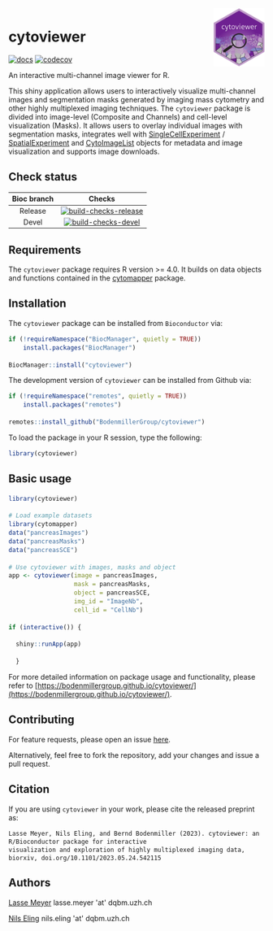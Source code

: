 <img src="vignettes/cytoviewer_sticker.png" align="right" alt="" width="100" />

# cytoviewer

<!-- badges: start -->

[![docs](https://github.com/BodenmillerGroup/cytoviewer/actions/workflows/docs.yml/badge.svg)](https://github.com/BodenmillerGroup/cytoviewer/actions/workflows/docs.yml)
[![codecov](https://codecov.io/gh/BodenmillerGroup/cytoviewer/branch/devel/graph/badge.svg)](https://app.codecov.io/gh/BodenmillerGroup/cytoviewer/tree/devel)


<!-- badges: end -->

An interactive multi-channel image viewer for R.

This shiny application allows users to interactively visualize
multi-channel images and segmentation masks generated by imaging mass
cytometry and other highly multiplexed imaging techniques. The
`cytoviewer` package is divided into image-level (Composite and
Channels) and cell-level visualization (Masks). It allows users 
to overlay individual images with segmentation masks, integrates well 
with [SingleCellExperiment](https://bioconductor.org/packages/release/bioc/html/SingleCellExperiment.html) / [SpatialExperiment](https://bioconductor.org/packages/release/bioc/html/SingleCellExperiment.html) 
and [CytoImageList](https://www.bioconductor.org/packages/release/bioc/html/cytomapper.html)
objects for metadata and image visualization and supports image downloads.

## Check status

| Bioc branch |                                                                                                     Checks                                                                                                      |
|:------------------------------------------:|:--------------------------:|
|   Release   | [![build-checks-release](https://github.com/BodenmillerGroup/cytoviewer/actions/workflows/build-checks-release.yml/badge.svg?branch=devel)](https://github.com/BodenmillerGroup/cytoviewer/actions/workflows/build-checks-release.yml) |
|    Devel    | [![build-checks-devel](https://github.com/BodenmillerGroup/cytoviewer/actions/workflows/build-checks-devel.yml/badge.svg?branch=devel)](https://github.com/BodenmillerGroup/cytoviewer/actions/workflows/build-checks-devel.yml) |


## Requirements

The `cytoviewer` package requires R version \>= 4.0. It builds on data
objects and functions contained in the
[cytomapper](https://bioconductor.org/packages/release/bioc/html/cytomapper.html)
package.

## Installation

The `cytoviewer` package can be installed from `Bioconductor` via:

``` r
if (!requireNamespace("BiocManager", quietly = TRUE))
    install.packages("BiocManager")

BiocManager::install("cytoviewer")
```

The development version of `cytoviewer` can be installed from Github
via:

``` r
if (!requireNamespace("remotes", quietly = TRUE))
    install.packages("remotes")

remotes::install_github("BodenmillerGroup/cytoviewer")
```

To load the package in your R session, type the following:

``` r
library(cytoviewer)
```

## Basic usage

``` r
library(cytoviewer)

# Load example datasets 
library(cytomapper)
data("pancreasImages")
data("pancreasMasks")
data("pancreasSCE")

# Use cytoviewer with images, masks and object
app <- cytoviewer(image = pancreasImages, 
                  mask = pancreasMasks, 
                  object = pancreasSCE, 
                  img_id = "ImageNb", 
                  cell_id = "CellNb")

if (interactive()) {
  
  shiny::runApp(app)

  }
```

For more detailed information on package usage and functionality, 
please refer to [https://bodenmillergroup.github.io/cytoviewer/](https://bodenmillergroup.github.io/cytoviewer/). 

## Contributing

For feature requests, please open an issue
[here](https://github.com/BodenmillerGroup/cytoviewer/issues).

Alternatively, feel free to fork the repository, add your changes and
issue a pull request.

## Citation

If you are using `cytoviewer` in your work, please cite the released preprint as:

```
Lasse Meyer, Nils Eling, and Bernd Bodenmiller (2023). cytoviewer: an R/Bioconductor package for interactive 
visualization and exploration of highly multiplexed imaging data, biorxiv, doi.org/10.1101/2023.05.24.542115
```


## Authors

[Lasse Meyer](https://github.com/lassedochreden) lasse.meyer 'at' dqbm.uzh.ch

[Nils Eling](https://github.com/nilseling) nils.eling 'at' dqbm.uzh.ch
